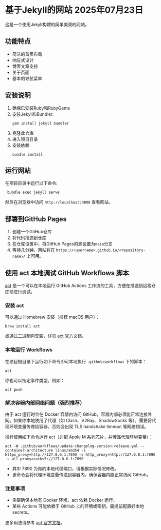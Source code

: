 # 基于Jekyll的网站 2025年07月23日

这是一个使用Jekyll构建的简单美观的网站。

## 功能特点

- 简洁的首页布局
- 响应式设计
- 博客文章支持
- 关于页面
- 基本的导航菜单

## 安装说明

1. 确保已安装Ruby和RubyGems
2. 安装Jekyll和Bundler:
   ```
   gem install jekyll bundler
   ```
3. 克隆此仓库
4. 进入项目目录
5. 安装依赖:
   ```
   bundle install
   ```

## 运行网站

在项目目录中运行以下命令:

```
 bundle exec jekyll serve
```

然后在浏览器中访问 `http://localhost:4000` 查看网站。

## 部署到GitHub Pages

1. 创建一个GitHub仓库
2. 将代码推送到仓库
3. 在仓库设置中，将GitHub Pages的源设置为`main`分支
4. 等待几分钟，网站将在 `https://<username>.github.io/<repository-name>/` 上可用。

## 使用 act 本地调试 GitHub Workflows 脚本

[act](https://github.com/nektos/act) 是一个可以在本地运行 GitHub Actions 工作流的工具，方便在推送到远程仓库前进行调试。

### 安装 act

可以通过 Homebrew 安装（推荐 macOS 用户）：

```
brew install act
```

或通过二进制包安装，详见 [act 官方文档](https://github.com/nektos/act#installation)。

### 本地运行 Workflows

在项目根目录下运行如下命令即可本地执行 `.github/workflows` 下的脚本：

```
act
```

你也可以指定事件类型，例如：

```
act push
```

### 解决容器内部网络问题（强烈推荐）

由于 act 运行时会在 Docker 容器内访问 GitHub，容器内部必须能正常连接外网。如果你本地使用了代理（如 Clash、V2Ray、ShadowSocks 等），需要将代理环境变量传递给容器，否则会出现 TLS handshake timeout 等网络错误。

推荐使用如下命令运行 act（适配 Apple M 系列芯片，并传递代理环境变量）：

```
act -W .github/workflows/update-changelog-version-release.yml --container-architecture linux/amd64 -s https_proxy=http://127.0.0.1:7890 -s http_proxy=http://127.0.0.1:7890 -s all_proxy=socks5://127.0.0.1:7890
```

- 其中 7890 为你的本地代理端口，请根据实际情况修改。
- 该命令会将代理环境变量传递到容器内，确保容器内能正常访问 GitHub。

### 注意事项
- 需要确保本地有 Docker 环境，act 依赖 Docker 运行。
- 某些 Actions 可能依赖于 GitHub 上的环境或密钥，需提前配置好本地 secrets。

更多用法请参考 [act 官方文档](https://github.com/nektos/act)。
